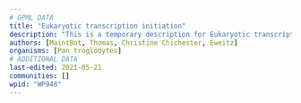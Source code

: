 ```yaml
---
# GPML DATA
title: "Eukaryotic transcription initiation"
description: "This is a temporary description for Eukaryotic transcription initiation"
authors: [MaintBot, Thomas, Christine Chichester, Eweitz]
organisms: [Pan troglodytes]
# ADDITIONAL DATA
last-edited: 2021-05-21
communities: []
wpid: "WP948"
---
```

